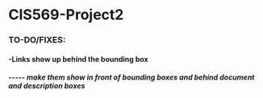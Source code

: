 # CIS569-Project2
### TO-DO/FIXES:
#### -Links show up behind the bounding box
##### ----- make them show in front of bounding boxes and behind document and description boxes
